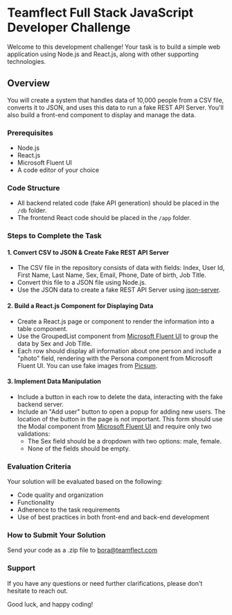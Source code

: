 # Teamflect Full Stack JavaScript Developer Challenge

Welcome to this development challenge! Your task is to build a simple web application using Node.js and React.js, along with other supporting technologies.

## Overview
You will create a system that handles data of 10,000 people from a CSV file, converts it to JSON, and uses this data to run a fake REST API Server. You'll also build a front-end component to display and manage the data.

### Prerequisites
- Node.js
- React.js
- Microsoft Fluent UI
- A code editor of your choice

### Code Structure
- All backend related code (fake API generation) should be placed in the `/db` folder.
- The frontend React code should be placed in the `/app` folder.

### Steps to Complete the Task

#### 1. Convert CSV to JSON & Create Fake REST API Server
- The CSV file in the repository consists of data with fields: Index, User Id, First Name, Last Name, Sex, Email, Phone, Date of birth, Job Title.
- Convert this file to a JSON file using Node.js.
- Use the JSON data to create a fake REST API Server using [json-server](https://www.npmjs.com/package/json-server).

#### 2. Build a React.js Component for Displaying Data
- Create a React.js page or component to render the information into a table component.
- Use the GroupedList component from [Microsoft Fluent UI](https://developer.microsoft.com/en-us/fluentui#/controls/web/groupedlist) to group the data by Sex and Job Title.
- Each row should display all information about one person and include a "photo" field, rendering with the Persona component from Microsoft Fluent UI. You can use fake images from [Picsum](https://picsum.photos/).

#### 3. Implement Data Manipulation
- Include a button in each row to delete the data, interacting with the fake backend server.
- Include an "Add user" button to open a popup for adding new users. The location of the button in the page is not important. This form should use the Modal component from [Microsoft Fluent UI](https://developer.microsoft.com/en-us/fluentui#/controls/web/modal) and require only two validations:
  - The Sex field should be a dropdown with two options: male, female.
  - None of the fields should be empty.

### Evaluation Criteria
Your solution will be evaluated based on the following:
- Code quality and organization
- Functionality
- Adherence to the task requirements
- Use of best practices in both front-end and back-end development
  
### How to Submit Your Solution
Send your code as a .zip file to bora@teamflect.com

### Support
If you have any questions or need further clarifications, please don't hesitate to reach out.

Good luck, and happy coding!
